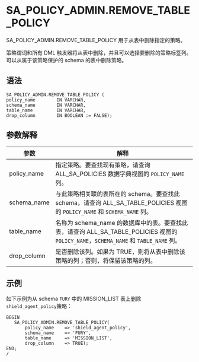 SA_POLICY_ADMIN.REMOVE_TABLE_POLICY 
========================================================

SA_POLICY_ADMIN.REMOVE_TABLE_POLICY 用于从表中删除指定的策略。

策略谓词和所有 DML 触发器将从表中删除，并且可以选择要删除的策略标签列。可以从属于该策略保护的 schema 的表中删除策略。

语法 
-----------

```unknow
SA_POLICY_ADMIN.REMOVE_TABLE_POLICY (
policy_name        IN VARCHAR,
schema_name        IN VARCHAR,
table_name         IN VARCHAR,
drop_column        IN BOOLEAN := FALSE);
```



参数解释 
-------------



|   **参数**    |                                                  **解释**                                                   |
|-------------|-----------------------------------------------------------------------------------------------------------|
| policy_name | 指定策略。要查找现有策略，请查询ALL_SA_POLICIES 数据字典视图的 `POLICY_NAME` 列。                                                  |
| schema_name | 与此策略相关联的表所在的 schema。要查找此 schema，请查询 ALL_SA_TABLE_POLICIES 视图的 `POLICY_NAME` 和 `SCHEMA_NAME` 列。            |
| table_name  | 名称为 schema_name 的数据库中的表。要查找此表，请查询 ALL_SA_TABLE_POLICIES 视图的 `POLICY_NAME`，`SCHEMA_NAME` 和 `TABLE_NAME` 列。 |
| drop_column | 是否删除该列。如果为 TRUE，则将从表中删除该策略的列；否则，将保留该策略的列。                                                                 |



示例 
-----------

如下示例为从 schema `FURY` 中的 MISSION_LIST 表上删除 `shield_agent_policy`策略：

```unknow
BEGIN
   SA_POLICY_ADMIN.REMOVE_TABLE_POLICY(
       policy_name    => 'shield_agent_policy',
       schema_name    => 'FURY',
       table_name     => 'MISSION_LIST',
       drop_column    => TRUE);
END;
/
```



